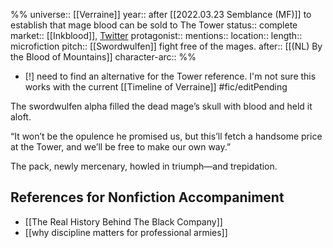 %%
universe:: [[Verraine]]
year:: after [[2022.03.23 Semblance (MF)]] to establish that mage blood can be sold to The Tower
status:: complete
market:: [[Inkblood]], [Twitter](https://twitter.com/EleanorKonik/status/1405318135364923392) 
protagonist::
mentions::
location::
length:: microfiction
pitch:: [[Swordwulfen]] fight free of the mages. 
after:: [[(NL) By the Blood of Mountains]]
character-arc::
%% 

- [!] need to find an alternative for the Tower reference. I'm not sure this works with the current [[Timeline of Verraine]] #fic/editPending 

The swordwulfen alpha filled the dead mage’s skull with blood and held it aloft.

“It won’t be the opulence he promised us, but this’ll fetch a handsome price at the Tower, and we’ll be free to make our own way.” 
 
 The pack, newly mercenary, howled in triumph—and trepidation.
 
## References for Nonfiction Accompaniment
 
 * [[The Real History Behind The Black Company]]
 * [[why discipline matters for professional armies]]